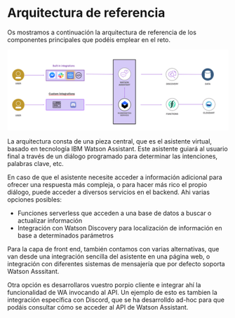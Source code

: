 # Arquitectura de referencia

Os mostramos a continuación la arquitectura de referencia de los componentes principales que podéis emplear en el reto.

![Arquitectura](../images/arquitecturaref.png)

La arquitectura consta de una pieza central, que es el asistente virtual, basado en tecnología IBM Watson Assistant.
Este asistente guiará al usuario final a través de un diálogo programado para determinar las intenciones, palabras clave, etc.

En caso de que el asistente necesite acceder a información adicional para ofrecer una respuesta más compleja, o para hacer más rico el propio diálogo, puede acceder a diversos servicios en el backend. Ahi varias opciones posibles:
* Funciones serverless que acceden a una base de datos a buscar o actualizar información
* Integración con Watson Discovery para localización de información en base a determinados parámetros

Para la capa de front end, también contamos con varias alternativas, que van desde una integración sencilla del asistente en una página web, o integración con diferentes sistemas de mensajería que por defecto soporta Watson Asssitant. 

Otra opción es desarrollaros vuestro porpio cliente e integrar ahí la funcionalidad de WA invocando al API. Un ejemplo de esto es tambien la integración específica con Discord, que se ha desarrolldo ad-hoc para que podáis consultar cómo se acceder al API de Watson Assistant.
